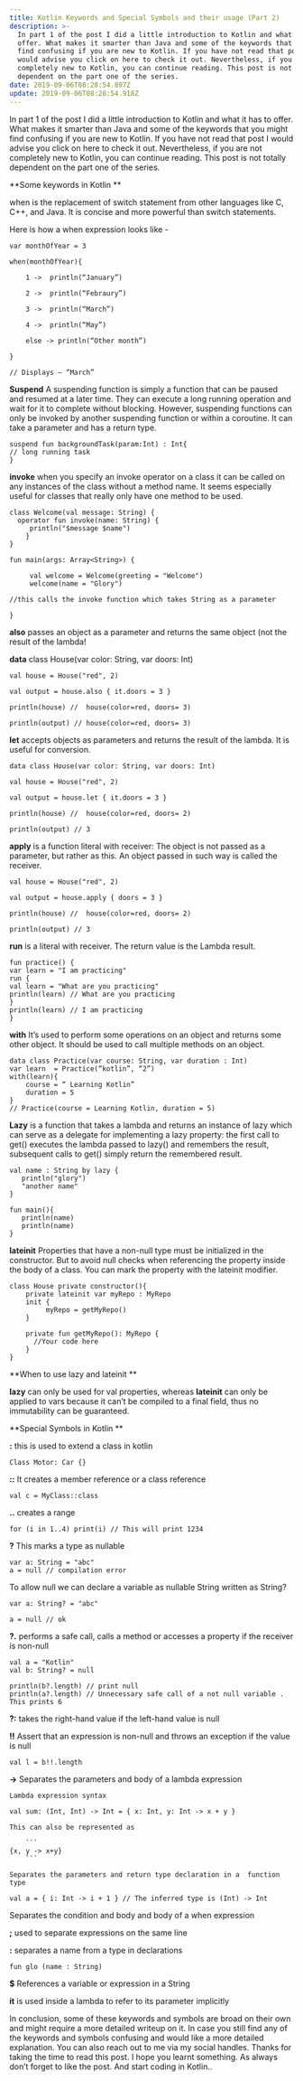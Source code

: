 ```yaml
---
title: Kotlin Keywords and Special Symbols and their usage (Part 2)
description: >-
  In part 1 of the post I did a little introduction to Kotlin and what it has to
  offer. What makes it smarter than Java and some of the keywords that you might
  find confusing if you are new to Kotlin. If you have not read that post I
  would advise you click on here to check it out. Nevertheless, if you are not
  completely new to Kotlin, you can continue reading. This post is not totally
  dependent on the part one of the series.
date: 2019-09-06T08:28:54.897Z
update: 2019-09-06T08:28:54.918Z
---
```

In part 1 of the post I did a little introduction to Kotlin and what it has to offer. What makes it smarter than Java and some of the keywords that you might find confusing if you are new to Kotlin. If you have not read that post I would advise you click on here to check it out. Nevertheless, if you are not completely new to Kotlin, you can continue reading. This post is not totally dependent on the part one of the series. 

**Some keywords in Kotlin**

when is the replacement of switch statement from other languages like C, C++, and Java. It is concise and more powerful than switch statements.

Here is how a when expression looks like -

```
var monthOfYear = 3

when(monthOfYear){

	1 ->  println(“January”)

	2 ->  println(“Febraury”)

	3 ->  println(“March”)

	4 ->  println(“May”)

	else -> println(“Other month”)

}

// Displays – “March”
```

**Suspend** A suspending function is simply a function that can be paused and resumed at a later time. They can execute a long running operation and wait for it to complete without blocking. However, suspending functions can only be invoked by another suspending function or within a coroutine. It can take a parameter and has a return type.

```
suspend fun backgroundTask(param:Int) : Int{ 
// long running task
}
```
**invoke** when you specify an invoke operator on a class it can be called on any instances of the class without a method name. It seems especially useful for  classes that really only have one method to be used.


```
class Welcome(val message: String) {	
  operator fun invoke(name: String) {
     println("$message $name")
    }
}
```

```
fun main(args: Array<String>) {

     val welcome = Welcome(greeting = "Welcome")
     welcome(name = "Glory")

//this calls the invoke function which takes String as a parameter

}
```

**also**  passes an object as a parameter and returns the same object (not the result of the lambda!



**data** class House(var color: String, var doors: Int)

```
val house = House("red", 2)

val output = house.also { it.doors = 3 }

println(house) //  house(color=red, doors= 3)

println(output) // house(color=red, doors= 3)
```

**let**  accepts objects as parameters and returns the result of the lambda. It is useful for conversion.

```
data class House(var color: String, var doors: Int)

val house = House("red", 2)

val output = house.let { it.doors = 3 }

println(house) //  house(color=red, doors= 2)

println(output) // 3
```

**apply**  is a function literal with receiver: The object is not passed as a parameter, but rather as this. An object passed in such way is called the receiver.

```
val house = House("red", 2)

val output = house.apply { doors = 3 }

println(house) //  house(color=red, doors= 2)

println(output) // 3
```

**run** is a literal with receiver. The return value is the Lambda result.

```
fun practice() {
var learn = "I am practicing"
run {
val learn = "What are you practicing"
println(learn) // What are you practicing
}
println(learn) // I am practicing
}
```

**with** It’s used to perform some operations on an object and returns some other object. It should be used to call multiple methods on an object.

```
data class Practice(var course: String, var duration : Int)
var learn  = Practice(“kotlin”, “2”)
with(learn){
	course = “ Learning Kotlin”
	duration = 5
}
// Practice(course = Learning Kotlin, duration = 5)
```

**Lazy** is a function that takes a lambda and returns an instance of lazy which can serve as a delegate for implementing a lazy property: the first call to get() executes the lambda passed to lazy() and remembers the result, subsequent calls to get() simply return the remembered result.

```
val name : String by lazy {
   println("glory")
   "another name"
}
```

```
fun main(){
   println(name)
   println(name)
}
```

**lateinit** Properties that have a non-null type must be initialized in the constructor. But to avoid null checks when referencing the property inside the body of a class. You can mark the property with the lateinit modifier.

```
class House private constructor(){
    private lateinit var myRepo : MyRepo
    init {
         myRepo = getMyRepo()
    }
```

```
    private fun getMyRepo(): MyRepo {
      //Your code here
    }
}
```
**When to use lazy and lateinit**

**lazy** can only be used for val properties, whereas **lateinit** can only be applied to vars because it can’t be compiled to a final field, thus no immutability can be guaranteed.


**Special Symbols in Kotlin**

**:** this is used to extend a class in kotlin

```
Class Motor: Car {}
```
**::** It creates a member reference or a class reference

```
val c = MyClass::class
```

**..** creates a range

```
for (i in 1..4) print(i) // This will print 1234
```

**?**  This marks a type as nullable

```
var a: String = "abc"
a = null // compilation error
```

To allow null we can declare a variable as nullable String written as String?

```
var a: String? = "abc"

a = null // ok
```

**?.** performs a safe call, calls a method or accesses a property if the receiver is non-null

```
val a = "Kotlin"
val b: String? = null

println(b?.length) // print null
println(a?.length) // Unnecessary safe call of a not null variable . This prints 6
```

**?:**  takes the right-hand value if the left-hand value is null


**!!**  Assert that an expression is non-null and throws an exception if the value is null

```
val l = b!!.length 
```

**->**      Separates the parameters and body of a lambda expression

	Lambda expression syntax

```
val sum: (Int, Int) -> Int = { x: Int, y: Int -> x + y }
```
	This can also be represented as

        ```
	{x, y -> x+y}
        ```

    Separates the parameters and return type declaration in a  function type

	val a = { i: Int -> i + 1 } // The inferred type is (Int) -> Int

  Separates the condition and body and body of a when expression


**;** used to separate expressions on the same line

**:** separates a name from a type in declarations

```
fun glo (name : String)
```

**$** References a variable or expression in a String


**it** is used inside a lambda to refer to its parameter implicitly


In conclusion, some of these keywords and symbols are broad on their own and might require a more detailed writeup on it. In case you still find any of the keywords and symbols confusing and would like a more detailed explanation. You can also reach out to me via my social handles. Thanks for taking the time to read this post. I hope you learnt something. As always don’t forget to like the post. And start coding in Kotlin..



